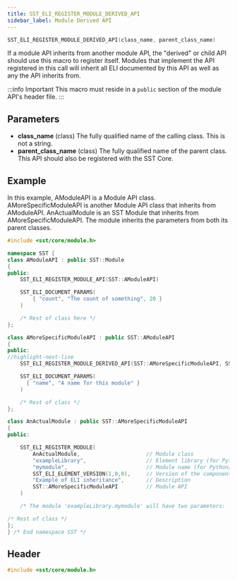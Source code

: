 ```yaml
---
title: SST_ELI_REGISTER_MODULE_DERIVED_API
sidebar_label: Module Derived API
---
```


```cpp
SST_ELI_REGISTER_MODULE_DERIVED_API(class_name, parent_class_name)
```

If a module API inherits from another module API, the "derived" or child API should use this macro to register itself. Modules that implement the API registered in this call will inherit all ELI documented by this API as well as any the API inherits from.

:::info Important
This macro must reside in a `public` section of the module API's header file.
:::

## Parameters
* **class_name** (class) The fully qualified name of the calling class. This is not a string.
* **parent_class_name** (class) The fully qualified name of the parent class. This API should also be registered with the SST Core.

## Example

In this example, AModuleAPI is a Module API class. AMoreSpecificModuleAPI is another Module API class that inherits from AModuleAPI. AnActualModule is an SST Module that inherits from AMoreSpecificModuleAPI. The module inherits the parameters from both its parent classes.

```cpp
#include <sst/core/module.h>

namespace SST {
class AModuleAPI : public SST::Module
{
public:
    SST_ELI_REGISTER_MODULE_API(SST::AModuleAPI)

    SST_ELI_DOCUMENT_PARAMS(
        { "count", "The count of something", 20 }
    )

    /* Rest of class here */
};

class AMoreSpecificModuleAPI : public SST::AModuleAPI
{
public:
//highlight-next-line
    SST_ELI_REGISTER_MODULE_DERIVED_API(SST::AMoreSpecificModuleAPI, SST::AModuleAPI)

    SST_ELI_DOCUMENT_PARAMS(
      { "name", "A name for this module" }
    )

    /* Rest of class */
};

class AnActualModule : public SST::AMoreSpecificModuleAPI
{
public:

    SST_ELI_REGISTER_MODULE(
        AnActualModule,                     // Module class
        "exampleLibrary",                   // Element library (for Python/library lookup)
        "mymodule",                         // Module name (for Python/library lookup)
        SST_ELI_ELEMENT_VERSION(1,0,0),     // Version of the component (not related to SST version)
        "Example of ELI inheritance",       // Description
        SST::AMoreSpecificModuleAPI         // Module API
    )

    /* The module 'exampleLibrary.mymodule' will have two parameters: 'count' and 'name' */

/* Rest of class */
};
} /* End namespace SST */
```


## Header
```cpp
#include <sst/core/module.h>
```